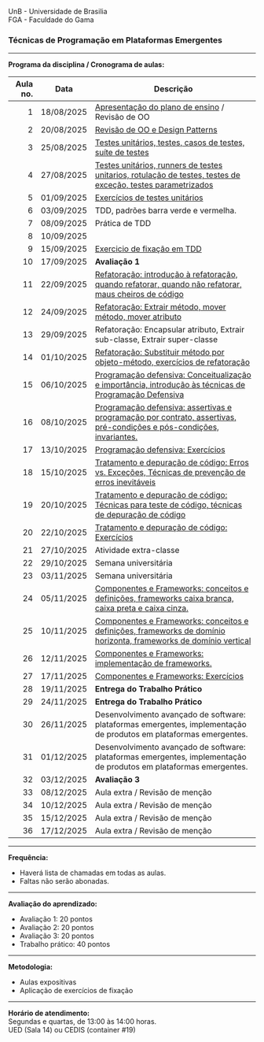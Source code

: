 UnB - Universidade de Brasilia  
FGA - Faculdade do Gama  

### Técnicas de Programação em Plataformas Emergentes

---

**Programa da disciplina / Cronograma de aulas:**   

| **Aula no.** |  **Data**  | Descrição                                                                                                                         |
|-------------:|:----------:|-------------------------------------------------------------------------------------------------------------------------|
| 1            | 18/08/2025 | [Apresentação do plano de ensino](/aula1) / Revisão de OO
| 2            | 20/08/2025 | [Revisão de OO e Design Patterns](/aula2)
| 3            | 25/08/2025 | [Testes unitários, testes, casos de testes, suíte de testes](/aula3)
| 4            | 27/08/2025 | [Testes unitários, runners de testes unitarios, rotulação de testes, testes de exceção, testes parametrizados](/aula4)
| 5            | 01/09/2025 | [Exercícios de testes unitários](/aula5)
| 6            | 03/09/2025 | TDD, padrões barra verde e vermelha. 
| 7            | 08/09/2025 | Prática de TDD
| 8            | 10/09/2025 | 
| 9            | 15/09/2025 | [Exercicio de fixação em TDD](/aula9)
| 10           | 17/09/2025 | **Avaliação 1**
| 11           | 22/09/2025 | [Refatoração: introdução à refatoração, quando refatorar, quando não refatorar, maus cheiros de código](/aula11)
| 12           | 24/09/2025 | [Refatoração: Extrair método, mover método, mover atributo](/aula12)
| 13           | 29/09/2025 | Refatoração: Encapsular atributo, Extrair sub-classe, Extrair super-classe
| 14           | 01/10/2025 | [Refatoração: Substituir método por objeto-método, exercícios de refatoração](/aula14)
| 15           | 06/10/2025 | [Programação defensiva: Conceitualização e importância, introdução às técnicas de Programação Defensiva](/aula15)
| 16           | 08/10/2025 | [Programação defensiva: assertivas e programação por contrato, assertivas, pré-condições e pós-condições, invariantes.](/aula16)
| 17           | 13/10/2025 | [Programação defensiva: Exercícios](/aula17)
| 18           | 15/10/2025 | [Tratamento e depuração de código: Erros vs. Exceções, Técnicas de prevenção de erros inevitáveis](/aula18)
| 19           | 20/10/2025 | [Tratamento e depuração de código: Técnicas para teste de código, técnicas de depuração de código](/aula19)
| 20           | 22/10/2025 | [Tratamento e depuração de código: Exercícios](/aula20)
| 21           | 27/10/2025 | Atividade extra-classe
| 22           | 29/10/2025 | Semana universitária 
| 23           | 03/11/2025 | Semana universitária 
| 24           | 05/11/2025 | [Componentes e Frameworks: conceitos e definições, frameworks caixa branca, caixa preta e caixa cinza.](/aula23)
| 25           | 10/11/2025 | [Componentes e Frameworks: conceitos e definições, frameworks de domínio horizonta, frameworks de domínio vertical](/aula24)
| 26           | 12/11/2025 | [Componentes e Frameworks: implementação de frameworks.](/aula25)
| 27           | 17/11/2025 | [Componentes e Frameworks: Exercícios](/aula26)
| 28           | 19/11/2025 | **Entrega do Trabalho Prático** 
| 29           | 24/11/2025 | **Entrega do Trabalho Prático**
| 30           | 26/11/2025 | Desenvolvimento avançado de software: plataformas emergentes, implementação de produtos em plataformas emergentes.
| 31           | 01/12/2025 | Desenvolvimento avançado de software: plataformas emergentes, implementação de produtos em plataformas emergentes.
| 32           | 03/12/2025 | **Avaliação 3**
| 33           | 08/12/2025 | Aula extra / Revisão de menção
| 34           | 10/12/2025 | Aula extra / Revisão de menção
| 35           | 15/12/2025 | Aula extra / Revisão de menção
| 36           | 17/12/2025 | Aula extra / Revisão de menção


--- 
**Frequência:**  
* Haverá lista de chamadas em todas as aulas.  
* Faltas não serão abonadas.  


--- 
**Avaliação do aprendizado:**  
  - Avaliação 1: 20 pontos
  - Avaliação 2: 20 pontos
  - Avaliação 3: 20 pontos
  - Trabalho prático: 40 pontos

---
**Metodologia:** 
* Aulas expositivas
* Aplicação de exercícios de fixação


--- 
**Horário de atendimento:**  
Segundas e quartas, de 13:00 às 14:00 horas.  
UED (Sala 14) ou CEDIS (container #19)

